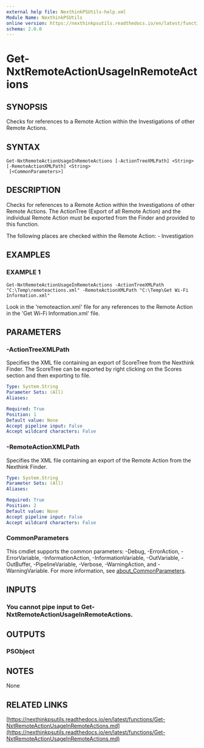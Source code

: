 ```yaml
---
external help file: NexthinkPSUtils-help.xml
Module Name: NexthinkPSUtils
online version: https://nexthinkpsutils.readthedocs.io/en/latest/functions/Get-NxtRemoteActionUsageInRemoteActions.md
schema: 2.0.0
---
```


# Get-NxtRemoteActionUsageInRemoteActions

## SYNOPSIS
Checks for references to a Remote Action within the Investigations of other Remote Actions.

## SYNTAX

```
Get-NxtRemoteActionUsageInRemoteActions [-ActionTreeXMLPath] <String> [-RemoteActionXMLPath] <String>
 [<CommonParameters>]
```

## DESCRIPTION
Checks for references to a Remote Action within the Investigations of other Remote Actions.
The ActionTree (Export of all Remote Action) and the individual Remote Action must be exported from the Finder and provided to this function.

The following places are checked within the Remote Action:
    - Investigation

## EXAMPLES

### EXAMPLE 1
```
Get-NxtRemoteActionUsageInRemoteActions -ActionTreeXMLPath "C:\Temp\remoteactions.xml" -RemoteActionXMLPath "C:\Temp\Get Wi-Fi Information.xml"
```

Look in the 'remoteaction.xml' file for any references to the Remote Action in the 'Get Wi-Fi Information.xml' file.

## PARAMETERS

### -ActionTreeXMLPath
Specifies the XML file containing an export of ScoreTree from the Nexthink Finder.
The ScoreTree can be exported by right clicking on the Scores section and then exporting to file.

```yaml
Type: System.String
Parameter Sets: (All)
Aliases:

Required: True
Position: 1
Default value: None
Accept pipeline input: False
Accept wildcard characters: False
```

### -RemoteActionXMLPath
Specifies the XML file containing an export of the Remote Action from the Nexthink Finder.

```yaml
Type: System.String
Parameter Sets: (All)
Aliases:

Required: True
Position: 2
Default value: None
Accept pipeline input: False
Accept wildcard characters: False
```

### CommonParameters
This cmdlet supports the common parameters: -Debug, -ErrorAction, -ErrorVariable, -InformationAction, -InformationVariable, -OutVariable, -OutBuffer, -PipelineVariable, -Verbose, -WarningAction, and -WarningVariable. For more information, see [about_CommonParameters](http://go.microsoft.com/fwlink/?LinkID=113216).

## INPUTS

### You cannot pipe input to Get-NxtRemoteActionUsageInRemoteActions.
## OUTPUTS

### PSObject
## NOTES
None

## RELATED LINKS

[https://nexthinkpsutils.readthedocs.io/en/latest/functions/Get-NxtRemoteActionUsageInRemoteActions.md](https://nexthinkpsutils.readthedocs.io/en/latest/functions/Get-NxtRemoteActionUsageInRemoteActions.md)

